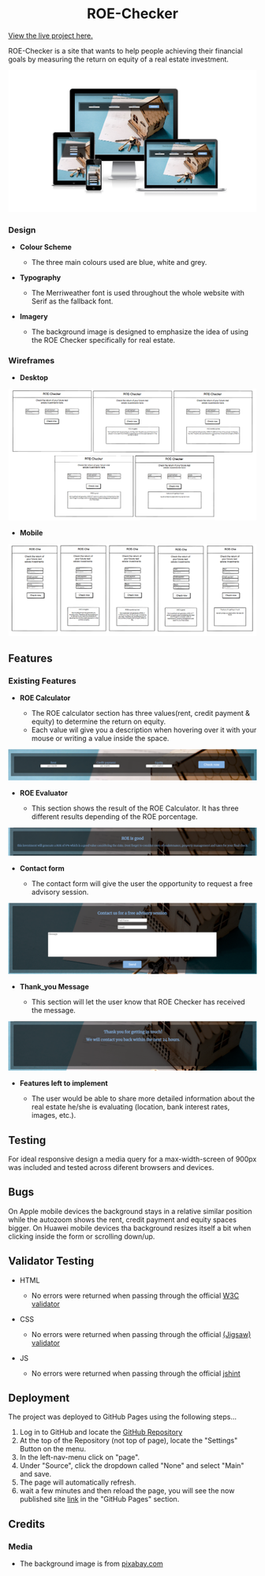 <h1 align="center">ROE-Checker</h1>

[View the live project here.](https://andresfgc.github.io/ROE-Checker/)

ROE-Checker is a site that wants to help people achieving their financial goals by measuring the return on equity of a real estate investment.

![Responsive Mockup](/media/roe-checker_mockup.PNG)

### Design

- __Colour Scheme__

  - The three main colours used are blue, white and grey.

- __Typography__

  - The Merriweather font is used throughout the whole website with Serif as the fallback font.

- __Imagery__

  - The background image is designed to emphasize the idea of using the ROE Checker specifically for real estate.

### Wireframes

- __Desktop__

![wireframes desktop](/media/wireframes_pc.PNG)

- __Mobile__

![wireframes desktop](/media/wireframes_mobile.PNG)

## Features

### Existing Features

- __ROE Calculator__

  - The ROE calculator section has three values(rent, credit payment & equity) to determine the return on equity.
  - Each value wil give you a description when hovering over it with your mouse or writing a value inside the space.

![ROE Calculator](/media/ROE_calculator.PNG)

- __ROE Evaluator__

  - This section shows the result of the ROE Calculator. It has three different results depending of the ROE porcentage.

![ROE Evaluator](/media/ROE_evaluator.PNG)

- __Contact form__

  - The contact form will give the user the opportunity to request a free advisory session.

![Contact form](/media/contact_form.PNG)

- __Thank_you Message__

  - This section will let the user know that ROE Checker has received the message.

![Thank_you Message](/media/Thankyou_message.PNG)

- __Features left to implement__

  - The user would be able to share more detailed information about the real estate he/she is evaluating (location, bank interest rates, images, etc.).

## Testing

For ideal responsive design a media query for a max-width-screen of 900px was included and tested across diferent browsers and devices.

## Bugs

On Apple mobile devices the background stays in a relative similar position while the autozoom shows the rent, credit payment and equity spaces bigger. On Huawei mobile devices tha background resizes itself a bit when clicking inside the form or scrolling down/up.

## Validator Testing

- HTML

  - No errors were returned when passing through the official [W3C validator](https://validator.w3.org/nu/?doc=https%3A%2F%2Fandresfgc.github.io%2FROE-Checker%2F)

- CSS

  - No errors were returned when passing through the official [(Jigsaw) validator](https://jigsaw.w3.org/css-validator/validator?uri=https%3A%2F%2Fandresfgc.github.io%2FROE-Checker%2F&profile=css3svg&usermedium=all&warning=1&vextwarning=&lang=es)

- JS

  - No errors were returned when passing through the official [jshint](https://jshint.com/)
  

## Deployment

The project was deployed to GitHub Pages using the following steps...

1. Log in to GitHub and locate the [GitHub Repository](https://github.com/andresfgc/ROE-Checker)
2. At the top of the Repository (not top of page), locate the "Settings" Button on the menu.
3. In the left-nav-menu click on "page".
4. Under "Source", click the dropdown called "None" and select "Main" and save.
5. The page will automatically refresh.
6. wait a few minutes and then reload the page, you will see the now published site [link](https://andresfgc.github.io/ROE-Checker/) in the "GitHub Pages" section.

## Credits

### Media

- The background image is from [pixabay.com](https://pixabay.com/photos/real-estate-homeownership-homebuying-6688945/)